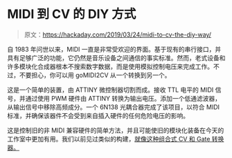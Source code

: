 # MIDI 到 CV 的 DIY 方式

> 原文：<https://hackaday.com/2019/03/24/midi-to-cv-the-diy-way/>

自 1983 年问世以来，MIDI 一直是非常受欢迎的界面。基于现有的串行接口，并具有足够广泛的功能，它仍然是音乐设备之间通信的事实标准。然而，老式设备和许多模块化合成器根本不搜索数字数据，而是使用模拟控制电压来完成工作。不过，不要担心，你可以用 goMIDI2CV 从一个转换到另一个。

这是一个简单的装置，由 ATTINY 微控制器切割而成。接收 TTL 电平的 MIDI 信号，并通过使用 PWM 硬件由 ATTINY 转换为输出电压。添加一个低通滤波器，从输出信号中移除高频成分。一个 6N138 光耦合器完成了该项目，以符合 MIDI 标准，并确保该器件不会受到来自插入硬件的任何危险电压的影响。

这是控制旧的非 MIDI 兼容硬件的简单方法，并且可能使旧的模块化装备在今天的工作室中更加有用。我们以前见过类似的构建，[就像这种组合式 CV 和 Gate 转换器。](https://hackaday.com/2017/09/30/midi-to-cvgate-the-easy-way/)